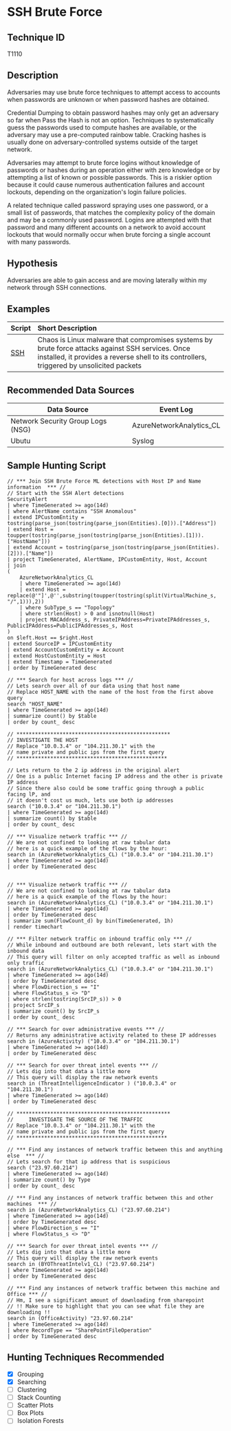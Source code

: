 # SSH Brute Force 
## Technique ID
T1110


## Description
Adversaries may use brute force techniques to attempt access to accounts when passwords are unknown or when password hashes are obtained.

Credential Dumping to obtain password hashes may only get an adversary so far when Pass the Hash is not an option. Techniques to systematically guess the passwords used to compute hashes are available, or the adversary may use a pre-computed rainbow table. Cracking hashes is usually done on adversary-controlled systems outside of the target network. 

Adversaries may attempt to brute force logins without knowledge of passwords or hashes during an operation either with zero knowledge or by attempting a list of known or possible passwords. This is a riskier option because it could cause numerous authentication failures and account lockouts, depending on the organization's login failure policies. 

A related technique called password spraying uses one password, or a small list of passwords, that matches the complexity policy of the domain and may be a commonly used password. Logins are attempted with that password and many different accounts on a network to avoid account lockouts that would normally occur when brute forcing a single account with many passwords.


## Hypothesis
Adversaries are able to gain access and are moving laterally within my network through SSH connections. 


## Examples

|Script  |Short Description | 
|:-------|:-----------------|
| [SSH](https://attack.mitre.org/software/S0220/)| Chaos is Linux malware that compromises systems by brute force attacks against SSH services. Once installed, it provides a reverse shell to its controllers, triggered by unsolicited packets |


## Recommended Data Sources

| Data Source | Event Log |
|---------|---------|
|Network Security Group Logs (NSG)| AzureNetworkAnalytics_CL|
|Ubutu|Syslog| 


## Sample Hunting Script
```
// *** Join SSH Brute Force ML detections with Host IP and Name information  *** //
// Start with the SSH Alert detections
SecurityAlert
| where TimeGenerated >= ago(14d)
| where AlertName contains "SSH Anomalous"
| extend IPCustomEntity = tostring(parse_json(tostring(parse_json(Entities).[0])).["Address"])
| extend Host = toupper(tostring(parse_json(tostring(parse_json(Entities).[1])).["HostName"]))
| extend Account = tostring(parse_json(tostring(parse_json(Entities).[2])).["Name"])
| project TimeGenerated, AlertName, IPCustomEntity, Host, Account
| join
(
    AzureNetworkAnalytics_CL
    | where TimeGenerated >= ago(14d)
    | extend Host = replace(@'"]',@'',substring(toupper(tostring(split(VirtualMachine_s, "/",1))),2))
    | where SubType_s == "Topology"
    | where strlen(Host) > 0 and isnotnull(Host)
    | project MACAddress_s, PrivateIPAddress=PrivateIPAddresses_s, PublicIPAddress=PublicIPAddresses_s, Host
)
on $left.Host == $right.Host
| extend SourceIP = IPCustomEntity
| extend AccountCustomEntity = Account
| extend HostCustomEntity = Host
| extend Timestamp = TimeGenerated
| order by TimeGenerated desc

// *** Search for host across logs *** //
// Lets search over all of our data using that host name
// Replace HOST_NAME with the name of the host from the first above query
search "HOST_NAME"
| where TimeGenerated >= ago(14d)
| summarize count() by $table
| order by count_ desc

// ************************************************** 
// INVESTIGATE THE HOST                                         
// Replace "10.0.3.4" or "104.211.30.1" with the                            
// name private and public ips from the first query                        
// ************************************************* 

// Lets return to the 2 ip address in the original alert
// One is a public Internet facing IP address and the other is private IP address
// Since there also could be some traffic going through a public facing lP, and 
// it doesn't cost us much, lets use both ip addresses
search ("10.0.3.4" or "104.211.30.1")
| where TimeGenerated >= ago(14d)
| summarize count() by $table
| order by count_ desc

// *** Visualize network traffic *** //
// We are not confined to looking at raw tabular data
// here is a quick example of the flows by the hour:
search in (AzureNetworkAnalytics_CL) ("10.0.3.4" or "104.211.30.1")
| where TimeGenerated >= ago(14d)
| order by TimeGenerated desc


// *** Visualize network traffic *** //
// We are not confined to looking at raw tabular data
// here is a quick example of the flows by the hour:
search in (AzureNetworkAnalytics_CL) ("10.0.3.4" or "104.211.30.1")
| where TimeGenerated >= ago(14d)
| order by TimeGenerated desc
| summarize sum(FlowCount_d) by bin(TimeGenerated, 1h)
| render timechart 

// *** Filter network traffic on inbound traffic only *** //
// While inbound and outbound are both relevant, lets start with the inbound data
// This query will filter on only accepted traffic as well as inbound only traffic
search in (AzureNetworkAnalytics_CL) ("10.0.3.4" or "104.211.30.1")
| where TimeGenerated >= ago(14d)
| order by TimeGenerated desc
| where FlowDirection_s == "I" 
| where FlowStatus_s <> "D" 
| where strlen(tostring(SrcIP_s)) > 0
| project SrcIP_s 
| summarize count() by SrcIP_s
| order by count_ desc

// *** Search for over administrative events *** //
// Returns any administrative activity related to these IP addresses
search in (AzureActivity) ("10.0.3.4" or "104.211.30.1")
| where TimeGenerated >= ago(14d)
| order by TimeGenerated desc 

// *** Search for over threat intel events *** //
// Lets dig into that data a little more
// This query will display the raw network events
search in (ThreatIntelligenceIndicator ) ("10.0.3.4" or "104.211.30.1")
| where TimeGenerated >= ago(14d)
| order by TimeGenerated desc

// ************************************************** 
//     INVESTIGATE THE SOURCE OF THE TRAFFIC                                       
// Replace "10.0.3.4" or "104.211.30.1" with the                            
// name private and public ips from the first query                        
// ************************************************* 

// *** Find any instances of network traffic between this and anything else  *** //
// Lets search for that ip address that is suspicious
search ("23.97.60.214")
| where TimeGenerated >= ago(14d)
| summarize count() by Type
| order by count_ desc

// *** Find any instances of network traffic between this and other machines  *** //
search in (AzureNetworkAnalytics_CL) ("23.97.60.214")
| where TimeGenerated >= ago(14d)
| order by TimeGenerated desc
| where FlowDirection_s == "I" 
| where FlowStatus_s <> "D"

// *** Search for over threat intel events *** //
// Lets dig into that data a little more
// This query will display the raw network events
search in (BYOThreatIntelv1_CL) ("23.97.60.214")
| where TimeGenerated >= ago(14d)
| order by TimeGenerated desc

// *** Find any instances of network traffic between this machine and Office *** //
// Hm, I see a significant amount of downloading from sharepoint
// !! Make sure to highlight that you can see what file they are downloading !!
search in (OfficeActivity) "23.97.60.214"
| where TimeGenerated >= ago(14d)
| where RecordType == "SharePointFileOperation"
| order by TimeGenerated desc
```
## Hunting Techniques Recommended

- [x] Grouping
- [x] Searching
- [ ] Clustering
- [ ] Stack Counting
- [ ] Scatter Plots
- [ ] Box Plots
- [ ] Isolation Forests
